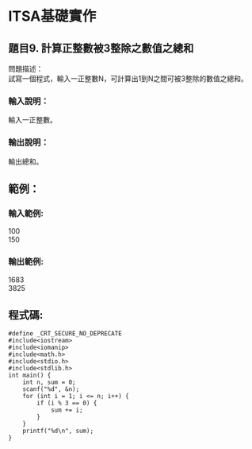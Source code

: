 # ITSA基礎實作

## 題目9. 計算正整數被3整除之數值之總和
問題描述：  
試寫一個程式，輸入一正整數N，可計算出1到N之間可被3整除的數值之總和。

### 輸入說明：  
輸入一正整數。

### 輸出說明：  
輸出總和。

## 範例：

### 輸入範例:  
100  
150
### 輸出範例:  
1683  
3825

## 程式碼:
```
#define _CRT_SECURE_NO_DEPRECATE
#include<iostream>
#include<iomanip>
#include<math.h>
#include<stdio.h>
#include<stdlib.h>
int main() {
    int n, sum = 0;
    scanf("%d", &n);
    for (int i = 1; i <= n; i++) {
        if (i % 3 == 0) {
            sum += i;
        }
    }
    printf("%d\n", sum);
}
```
